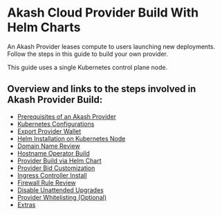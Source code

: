 # Akash Cloud Provider Build With Helm Charts

An Akash Provider leases compute to users launching new deployments. Follow the steps in this guide to build your own provider.

This guide uses a single Kubernetes control plane node.

## Overview and links to the steps involved in Akash Provider Build:

* [Prerequisites of an Akash Provider](step-1-prerequisites-of-an-akash-provider.md)
* [Kubernetes Configurations](step-2-kubernetes-configurations.md)
* [Export Provider Wallet](step-3-export-provider-wallet.md)
* [Helm Installation on Kubernetes Node](step-4-helm-installation-on-kubernetes-node.md)
* [Domain Name Review](step-5-domain-name-review.md)
* [Hostname Operator Build](step-7-hostname-operator-build.md)
* [Provider Build via Helm Chart](step-6-provider-build-via-helm-chart.md)
* [Provider Bid Customization](step-6-provider-bid-customization.md)
* [Ingress Controller Install](step-8-ingress-controller-install.md)
* [Firewall Rule Review](step-9-firewall-rule-review.md)
* [Disable Unattended Upgrades](step-11-disable-unattended-upgrades.md)
* [Provider Whitelisting (Optional)](step-11-provider-whitelisting-optional.md)
* [Extras](step-12-extras.md)
